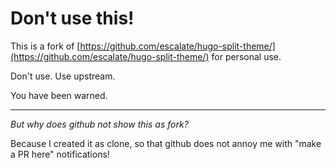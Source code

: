 # Don't use this!

This is a fork of
[https://github.com/escalate/hugo-split-theme/](https://github.com/escalate/hugo-split-theme/)
for personal use.

Don't use. Use upstream.

You have been warned.

---

_But why does github not show this as fork?_

Because I created it as clone, so that github does not annoy me with "make a PR
here" notifications!

